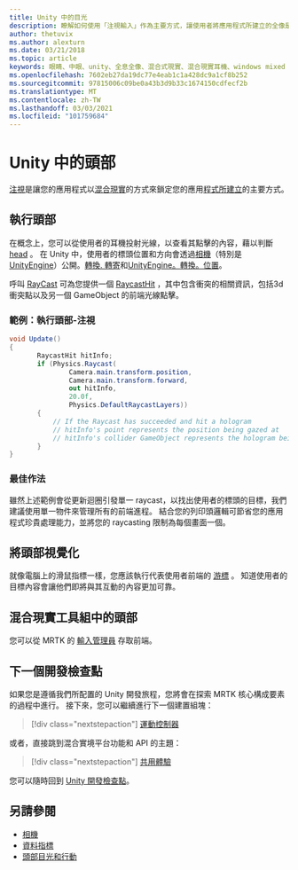 ```yaml
---
title: Unity 中的目光
description: 瞭解如何使用「注視輸入」作為主要方式，讓使用者將應用程式所建立的全像是以混合現實的形式來設定。
author: thetuvix
ms.author: alexturn
ms.date: 03/21/2018
ms.topic: article
keywords: 眼睛、中眼、unity、全息全像、混合式現實、混合現實耳機、windows mixed reality 耳機、虛擬實境耳機、MRTK、混合現實工具組
ms.openlocfilehash: 7602eb27da19dc77e4eab1c1a428dc9a1cf8b252
ms.sourcegitcommit: 97815006c09be0a43b3d9b33c1674150cdfecf2b
ms.translationtype: MT
ms.contentlocale: zh-TW
ms.lasthandoff: 03/03/2021
ms.locfileid: "101759684"
---
```

# <a name="head-gaze-in-unity"></a>Unity 中的頭部

[注視](../../design/gaze-and-commit.md)是讓您的應用程式以[混合現實](../../discover/mixed-reality.md)的方式來鎖定您的應用[程式所建立](../../discover/hologram.md)的主要方式。

## <a name="implementing-head-gaze"></a>執行頭部

在概念上，您可以從使用者的耳機投射光線，以查看其點擊的內容，藉以判斷 [head](../../design/gaze-and-commit.md) 。 在 Unity 中，使用者的標頭位置和方向會透過[相機](camera-in-unity.md)（特別是[UnityEngine](https://docs.unity3d.com/ScriptReference/Camera-main.html)）公開。[轉換. 轉寄](https://docs.unity3d.com/ScriptReference/Transform-forward.html)和[UnityEngine。](https://docs.unity3d.com/ScriptReference/Camera-main.html)[轉換。位置](https://docs.unity3d.com/ScriptReference/Transform-position.html)。

呼叫 [RayCast](https://docs.unity3d.com/ScriptReference/Physics.Raycast.html) 可為您提供一個 [RaycastHit](https://docs.unity3d.com/ScriptReference/RaycastHit.html) ，其中包含衝突的相關資訊，包括3d 衝突點以及另一個 GameObject 的前端光線點擊。

### <a name="example-implement-head-gaze"></a>範例：執行頭部-注視

```cs
void Update()
{
       RaycastHit hitInfo;
       if (Physics.Raycast(
               Camera.main.transform.position,
               Camera.main.transform.forward,
               out hitInfo,
               20.0f,
               Physics.DefaultRaycastLayers))
       {
           // If the Raycast has succeeded and hit a hologram
           // hitInfo's point represents the position being gazed at
           // hitInfo's collider GameObject represents the hologram being gazed at
       }
}
```

### <a name="best-practices"></a>最佳作法

雖然上述範例會從更新迴圈引發單一 raycast，以找出使用者的標頭的目標，我們建議使用單一物件來管理所有的前端進程。 結合您的列印頭邏輯可節省您的應用程式珍貴處理能力，並將您的 raycasting 限制為每個畫面一個。

## <a name="visualizing-head-gaze"></a>將頭部視覺化

就像電腦上的滑鼠指標一樣，您應該執行代表使用者前端的 [游標](../../design/cursors.md) 。 知道使用者的目標內容會讓他們即將與其互動的內容更加可靠。

## <a name="head-gaze-in-the-mixed-reality-toolkit"></a>混合現實工具組中的頭部 
您可以從 MRTK 的 [輸入管理員](https://docs.microsoft.com/windows/mixed-reality/mrtk-docs/features/input/overview.md) 存取前端。

## <a name="next-development-checkpoint"></a>下一個開發檢查點

如果您是遵循我們所配置的 Unity 開發旅程，您將會在探索 MRTK 核心構成要素的過程中進行。 接下來，您可以繼續進行下一個建置組塊：

> [!div class="nextstepaction"]
> [運動控制器](motion-controllers-in-unity.md)

或者，直接跳到混合實境平台功能和 API 的主題：

> [!div class="nextstepaction"]
> [共用體驗](shared-experiences-in-unity.md)

您可以隨時回到 [Unity 開發檢查點](unity-development-overview.md#2-core-building-blocks)。

## <a name="see-also"></a>另請參閱
* [相機](camera-in-unity.md)
* [資料指標](../../design/cursors.md)
* [頭部目光和行動](../../design/gaze-and-commit.md)

